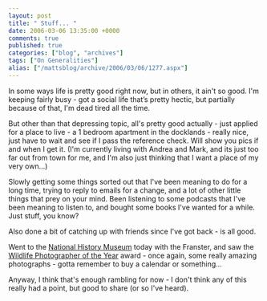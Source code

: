 ```yaml
---
layout: post
title: " Stuff... "
date: 2006-03-06 13:35:00 +0000
comments: true
published: true
categories: ["blog", "archives"]
tags: ["On Generalities"]
alias: ["/mattsblog/archive/2006/03/06/1277.aspx"]
---
```

<!-- more -->

<P>In some ways life is pretty good right now, but in others, it ain't so good. I'm keeping fairly busy - got a social life that&#8217;s pretty hectic, but partially because of that, I'm dead tired all the time.</P>
 <P>But other than that depressing topic, all's pretty good actually - just applied for a place to live - a 1 bedroom apartment in the docklands - really nice, just have to wait and see if I pass the reference check. Will show you pics if and when I get it. (I'm currently living with Andrea and Mark, and its just too far out from town for me, and I'm also just thinking that I want a place of my very own...)</P>
 <P>Slowly getting some things sorted out that I've been meaning to do for a long time, trying to reply to emails for a change, and a lot of other little things that prey on your mind. Been listening to some podcasts that I've been meaning to listen to, and bought some books I've wanted for a while. Just stuff, you know?</P>
 <P>Also done a bit of catching up with friends since I've got back - is all good.</P>
 <P>Went to the <A href="http://www.nhm.ac.uk/">National History Museum</A> today with the Franster, and saw the <A href="http://www.nhm.ac.uk/wildphoto/">Wildlife Photographer of the Year</A> award - once again, some really amazing photographs - gotta remember to buy a calendar or something...</P>
 <P>Anyway, I think that's enough rambling for now - I don't think any of this really had a point, but good to share (or so I've heard).</P>
